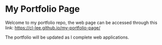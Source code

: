 # My Portfolio Page

Welcome to my portfolio repo, the web page can be accessed through this link:
https://cl-lee.github.io/my-portfolio-page/

The portfolio will be updated as I complete web applications.